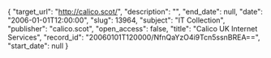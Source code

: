 {
  "target_url": "http://calico.scot/", 
  "description": "", 
  "end_date": null, 
  "date": "2006-01-01T12:00:00", 
  "slug": 13964, 
  "subject": "IT Collection", 
  "publisher": "calico.scot", 
  "open_access": false, 
  "title": "Calico UK Internet Services", 
  "record_id": "20060101T120000/NfnQaYzO4i9Tcn5ssnBREA==", 
  "start_date": null
}

